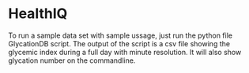 # HealthIQ
To run a sample data set with sample ussage, just run the python file 
GlycationDB script. The output of the script is a csv file showing the glycemic
index during a full day with minute resolution. It will also show glycation
number on the commandline.